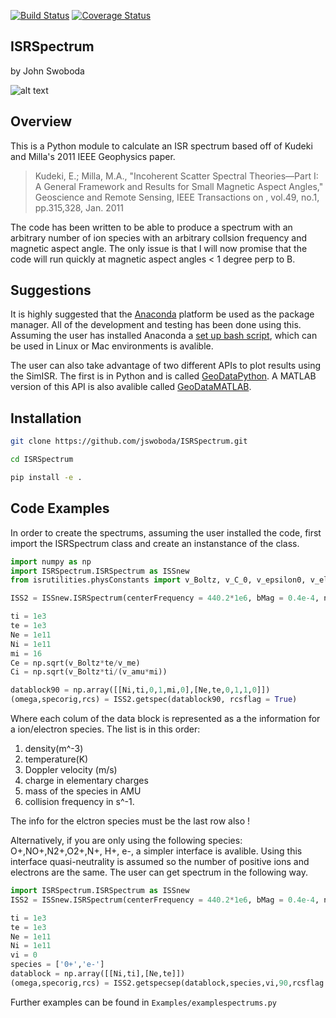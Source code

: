 [![Build Status](https://travis-ci.org/jswoboda/ISRSpectrum.svg)](https://travis-ci.org/jswoboda/ISRSpectrum)
[![Coverage Status](https://coveralls.io/repos/jswoboda/ISRSpectrum/badge.svg)](https://coveralls.io/r/jswoboda/ISRSpectrum)

## ISRSpectrum
by John Swoboda

![alt text](https://raw.github.com/jswoboda/ISRSpectrum/master/logofig.png "ISR Spectrum")

## Overview
This is a Python module to calculate an ISR spectrum  based off of Kudeki and Milla's 2011 IEEE Geophysics paper.

> Kudeki, E.; Milla, M.A., "Incoherent Scatter Spectral Theories—Part I: A General Framework and Results for Small Magnetic Aspect Angles," Geoscience and Remote Sensing, IEEE Transactions on , vol.49, no.1, pp.315,328, Jan. 2011

The code has been written to be able to produce a spectrum with an arbitrary number of ion species with an arbitrary collsion frequency and magnetic aspect angle. The only issue is that I will now promise that the code will run quickly at magnetic aspect angles &lt; 1 degree perp to B.

## Suggestions
It is highly suggested that the [Anaconda](https://www.continuum.io/downloads) platform be used as the package manager.
All of the development and testing has been done using this.
Assuming the user has installed Anaconda a [set up bash script](https://github.com/jswoboda/AnacondaEnvUtilities), which can be used in Linux or Mac environments is avalible.

The user can also take advantage of two different APIs to plot results using the SimISR. 
The first is in Python and is called [GeoDataPython](https://github.com/jswoboda/GeoDataPython). 
A MATLAB version of this API is also avalible called [GeoDataMATLAB](https://github.com/jswoboda/GeoDataMATLAB).

## Installation

```sh
git clone https://github.com/jswoboda/ISRSpectrum.git

cd ISRSpectrum

pip install -e .
```

	 
## Code Examples

In order to create the spectrums, assuming the user installed the code, first import the ISRSpectrum class and create an instanstance of the class.

```python
import numpy as np
import ISRSpectrum.ISRSpectrum as ISSnew
from isrutilities.physConstants import v_Boltz, v_C_0, v_epsilon0, v_elemcharge, v_me, v_amu

ISS2 = ISSnew.ISRSpectrum(centerFrequency = 440.2*1e6, bMag = 0.4e-4, nspec=129, sampfreq=50e3,dFlag=True)

ti = 1e3
te = 1e3
Ne = 1e11
Ni = 1e11
mi = 16
Ce = np.sqrt(v_Boltz*te/v_me)
Ci = np.sqrt(v_Boltz*ti/(v_amu*mi))

datablock90 = np.array([[Ni,ti,0,1,mi,0],[Ne,te,0,1,1,0]])
(omega,specorig,rcs) = ISS2.getspec(datablock90, rcsflag = True)
```

Where each colum of the data block is represented as a the information for a ion/electron species. The list is in this order:

1. density(m^-3)
2. temperature(K)
3. Doppler velocity (m/s)
4. charge in elementary charges
5. mass of the species in AMU
6. collision frequency in s^-1. 

The info for the elctron species must be the last row also !

Alternatively, if you are only using the following species: O+,NO+,N2+,O2+,N+, H+, e-, a simpler interface is avalible. 
Using this interface quasi-neutrality is assumed so the number of positive ions and electrons are the same. 
The user can get spectrum in the following way.

```python
import ISRSpectrum.ISRSpectrum as ISSnew
ISS2 = ISSnew.ISRSpectrum(centerFrequency = 440.2*1e6, bMag = 0.4e-4, nspec=129, sampfreq=50e3,dFlag=True)

ti = 1e3
te = 1e3
Ne = 1e11
Ni = 1e11
vi = 0
species = ['0+','e-']
datablock = np.array([[Ni,ti],[Ne,te]])
(omega,specorig,rcs) = ISS2.getspecsep(datablock,species,vi,90,rcsflag = True)
```

Further examples can be found in `Examples/examplespectrums.py`
